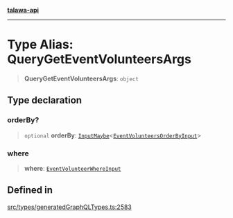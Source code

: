 [**talawa-api**](../../../README.md)

***

# Type Alias: QueryGetEventVolunteersArgs

> **QueryGetEventVolunteersArgs**: `object`

## Type declaration

### orderBy?

> `optional` **orderBy**: [`InputMaybe`](InputMaybe.md)\<[`EventVolunteersOrderByInput`](EventVolunteersOrderByInput.md)\>

### where

> **where**: [`EventVolunteerWhereInput`](EventVolunteerWhereInput.md)

## Defined in

[src/types/generatedGraphQLTypes.ts:2583](https://github.com/Suyash878/talawa-api/blob/b5a9d8b4a1ea678a3d6f5b710b3721f91a3052fc/src/types/generatedGraphQLTypes.ts#L2583)
